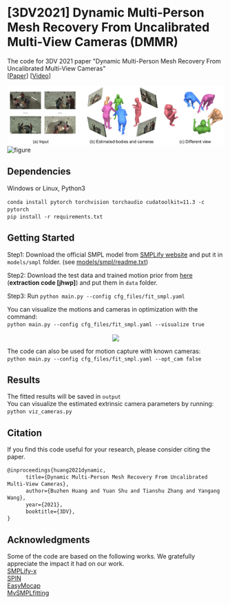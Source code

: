 # \[3DV2021\] Dynamic Multi-Person Mesh Recovery From Uncalibrated Multi-View Cameras (DMMR)
The code for 3DV 2021 paper "Dynamic Multi-Person Mesh Recovery From Uncalibrated Multi-View Cameras"<br>
\[[Paper](https://arxiv.org/pdf/2110.10355.pdf)\]  \[[Video](https://www.bilibili.com/video/BV1Qq4y1d78S)\]

![figure](/images/teaser.jpg)
![figure](/images/video.gif)

## Dependencies
Windows or Linux, Python3

```conda install pytorch torchvision torchaudio cudatoolkit=11.3 -c pytorch```<br>
```pip install -r requirements.txt```


## Getting Started
Step1: Download the official SMPL model from [SMPLify website](http://smplify.is.tuebingen.mpg.de/) and put it in ```models/smpl``` folder. (see [models/smpl/readme.txt](./models/smpl/readme.txt))<br>

Step2: Download the test data and trained motion prior from [here](http://smplify.is.tuebingen.mpg.de/) (**extraction code \[jhwp\]**) and put them in ```data``` folder.<br>

Step3: Run ```python main.py --config cfg_files/fit_smpl.yaml```<br>

You can visualize the motions and cameras in optimization with the command:<br>
```python main.py --config cfg_files/fit_smpl.yaml --visualize true```

<div align="center" width="100%">
      <img style="max-height: 300px; max-width: 300px;" align="center" width="100%" class="image" src="/images/optimize.gif" >
</div>

The code can also be used for motion capture with known cameras:<br>
```python main.py --config cfg_files/fit_smpl.yaml --opt_cam false```


## Results
The fitted results will be saved in ```output```<br>
You can visualize the estimated extrinsic camera parameters by running:<br>
```python viz_cameras.py```


## Citation
If you find this code useful for your research, please consider citing the paper.
```
@inproceedings{huang2021dynamic,
      title={Dynamic Multi-Person Mesh Recovery From Uncalibrated Multi-View Cameras}, 
      author={Buzhen Huang and Yuan Shu and Tianshu Zhang and Yangang Wang},
      year={2021},
      booktitle={3DV},
}
```

## Acknowledgments
Some of the code are based on the following works. We gratefully appreciate the impact it had on our work.<br>
[SMPLify-x](https://github.com/vchoutas/smplify-x)<br>
[SPIN](https://github.com/nkolot/SPIN)<br>
[EasyMocap](https://github.com/zju3dv/EasyMocap)<br>
[MvSMPLfitting](https://github.com/boycehbz/MvSMPLfitting)<br>